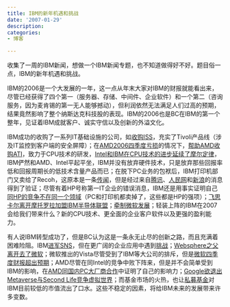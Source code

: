 ```yaml
---
title: IBM的新年机遇和挑战
date: '2007-01-29'
description:
categories:
- 博客

---
```

收集了一周的IBM新闻，想做一个IBM新闻专题，也不知道做得好不好。题目俗一点，IBM的新年机遇和挑战。

IBM的2006是一个大发展的一年，这一点从年末大家对IBM的财报就能看出来，尽管已经获得了四个第一（服务器、存储、中间件、企业软件）和一个第二（咨询服务，因为麦肯锡的第一无人能够撼动），但利润依然无法满足人们过高的预期，结果竟然影响了整个纳斯达克科技股的表现。IBM的2006也是BC在IBM的第一个整年，见证着IBM成就客户、诚实守信以及创新的外溢文化。

IBM成功的收购了一系列IT基础设施的公司，如[收购ISS](http://zhouyiyan.blogspot.com/2007/01/ibmiss.html)，充实了Tivoli产品线（涉及IT监控到客户端的安全屏障）；在[AMD2006四季度亏损](http://tech.tom.com/2007-01-25/04BJ/83862253.html)的情况下，[帮助AMD收购ATI](http://zhouyiyan.blogspot.com/2007/01/ibmamdati.html)，致力于CPU技术的研发，[Intel和IBM在CPU技术的进步延续了摩尔定律](http://rss.slashdot.org/%7Er/Slashdot/slashdot/%7E3/82551841/article.pl)，IBM俨然和AMD、Intel平起平坐，IBM并没有放弃硬件技术，只是放弃那些回报率低和回报周期长的低技术含量产品而已；在脱下PC业务的包袱后，IBM打印机部门又卖给了Recoh，这原本是一条[传闻](http://www.swissinfo.org/chi/swissinfo.html?siteSect=143&sid=7463600&cKey=1169695951000)，但是经过来自[腾讯](http://tech.qq.com/a/20070126/000015.htm)、[人民网](http://it.people.com.cn/GB/42891/42893/5330030.html)和[新浪](http://tech.sina.com.cn/it/2007-01-26/07141354592.shtml)的消息得到了验证；尽管有着HP号称第一IT企业的错误消息，IBM还是用事实证明自己[同HP的竞争不在同一个领域](http://zhouyiyan.blogspot.com/2006/12/dont-hold-back.html)（PC和打印机都卖掉了，这些都是HP的强项）；[飞思卡尔离开摩托罗拉加盟IBM半导体联盟](http://www.hroot.com/mediapublish/article/2007-1-24/9658.htm)；[牵制微软发展](http://www.jmnews.com.cn/c/2007/01/27/08/c_5407112.shtml)；轻装上阵的IBM在2007会给我们带来什么？新的CPU技术、更全面的企业客户软件以及更强的盈利能力。

有人说IBM转型成功了，但是BC认为这是一条永无止尽的创新之路，而且充满着困难险阻。IBM[进军SNS](http://zhouyiyan.blogspot.com/2007/01/ibmsns.html)，但在更广阔的企业应用中遇到[挑战](http://it.com.cn/f/news/071/24/377211.htm)；[Websphere之父离开去了微软](http://www.ibmeye.com/great-ibm-discussion-spurred-by-the-father-of-webspheres-defection-to-microsoft/)；微软推出的Vista尽管受到了IBM等大公司的排斥，但是[微软四季度财报超出预期](http://www.wangtam.com/50226711/e_2006_q4_e_57808.php)；AMD尽管在同Intel的竞争中败下阵来，但是并不会简单受到IBM的影响，在[AMD同国内PC大厂商合作](http://article.pchome.net/177401__154.html)中证明了自己的影响力；[Google欲退出Metaverse与Second Life竞争虚拟世界](http://www.gseeker.com/50226711/aeeiegoogleceeaec_57897.php)；而基金市场的火热，也让[私募基金](http://zhouyiyan.blogspot.com/2007/01/ibm.html)对IBM目前较低的市值流出了口水。这些不稳定的因素，将给IBM未来的发展带来许多变数。